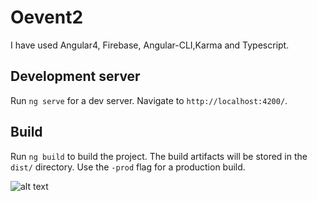 # Oevent2

I have used Angular4, Firebase, Angular-CLI,Karma and Typescript.

## Development server

Run `ng serve` for a dev server. Navigate to `http://localhost:4200/`.


## Build

Run `ng build` to build the project. The build artifacts will be stored in the `dist/` directory. Use the `-prod` flag for a production build.

![alt text](https://github.com/blue-sky0909/angular4-oevent2/blob/master/src/assets/images/dashboard.png)
